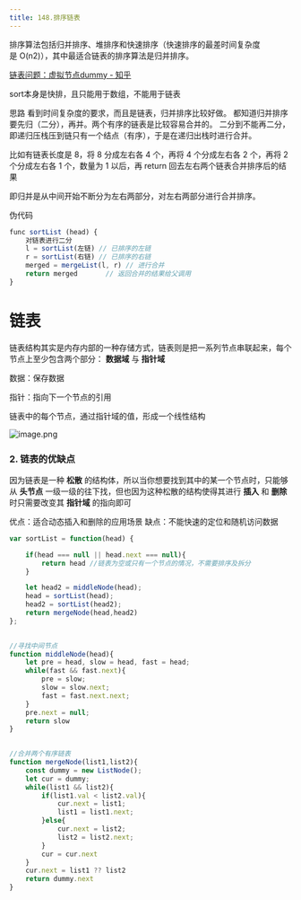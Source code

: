 ```yaml
---
title: 148.排序链表
---
```

排序算法包括归并排序、堆排序和快速排序（快速排序的最差时间复杂度是 O(n2)），其中最适合链表的排序算法是归并排序。

[链表问题：虚拟节点dummy - 知乎](https://zhuanlan.zhihu.com/p/143111832)

sort本身是快排，且只能用于数组，不能用于链表

思路
看到时间复杂度的要求，而且是链表，归并排序比较好做。
都知道归并排序要先归（二分），再并。两个有序的链表是比较容易合并的。
二分到不能再二分，即递归压栈压到链只有一个结点（有序），于是在递归出栈时进行合并。

比如有链表长度是 8，将 8 分成左右各 4 个，再将 4 个分成左右各 2 个，再将 2 个分成左右各 1 个，数量为 1 以后，再 return 回去左右两个链表合并排序后的结果

即归并是从中间开始不断分为左右两部分，对左右两部分进行合并排序。

伪代码
```js
func sortList (head) {
	对链表进行二分
	l = sortList(左链) // 已排序的左链
	r = sortList(右链) // 已排序的右链
	merged = mergeList(l, r) // 进行合并
	return merged		// 返回合并的结果给父调用
}
```

# 链表
链表结构其实是内存内部的一种存储方式，链表则是把一系列节点串联起来，每个节点上至少包含两个部分： **数据域** 与 **指针域**

数据：保存数据

指针：指向下一个节点的引用

链表中的每个节点，通过指针域的值，形成一个线性结构

![image.png](https://p3-juejin.byteimg.com/tos-cn-i-k3u1fbpfcp/e102c23e614d48adbdd4a24c89cc0c0f~tplv-k3u1fbpfcp-zoom-in-crop-mark:1512:0:0:0.awebp?)

### 2. 链表的优缺点

因为链表是一种 **松散** 的结构体，所以当你想要找到其中的某一个节点时，只能够从 **头节点** 一级一级的往下找，但也因为这种松散的结构使得其进行 **插入** 和 **删除** 时只需要改变其 **指针域** 的指向即可

优点：适合动态插入和删除的应用场景 缺点：不能快速的定位和随机访问数据


```js
var sortList = function(head) {

    if(head === null || head.next === null){
        return head //链表为空或只有一个节点的情况，不需要排序及拆分
    }

    let head2 = middleNode(head);
    head = sortList(head);
    head2 = sortList(head2);
    return mergeNode(head,head2)
};
  

//寻找中间节点
function middleNode(head){
    let pre = head, slow = head, fast = head;
    while(fast && fast.next){
        pre = slow;
        slow = slow.next;
        fast = fast.next.next;
    }
    pre.next = null;
    return slow
}
  

//合并两个有序链表
function mergeNode(list1,list2){
    const dummy = new ListNode();
    let cur = dummy;
    while(list1 && list2){
        if(list1.val < list2.val){
            cur.next = list1;
            list1 = list1.next;
        }else{
            cur.next = list2;
            list2 = list2.next;
        }
        cur = cur.next
    }
    cur.next = list1 ?? list2
    return dummy.next
}
```